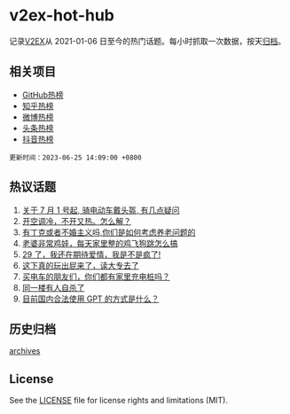 # v2ex-hot-hub

 记录[V2EX](https://www.v2ex.com/)从 2021-01-06 日至今的热门话题。每小时抓取一次数据，按天[归档](archives)。
 
 ## 相关项目

- [GitHub热榜](https://github.com/snaildev/github-hot-hub)
- [知乎热榜](https://github.com/snaildev/zhihu-hot-hub)
- [微博热榜](https://github.com/snaildev/weibo-hot-hub)
- [头条热榜](https://github.com/snaildev/toutiao-hot-hub)
- [抖音热榜](https://github.com/snaildev/douyin-hot-hub)


 `更新时间：2023-06-25 14:09:00 +0800`

## 热议话题

1. [关于 7 月 1 号起, 骑电动车戴头盔, 有几点疑问](https://www.v2ex.com/t/951326)
1. [开空调冷，不开又热。怎么解？](https://www.v2ex.com/t/951231)
1. [有丁克或者不婚主义吗,你们是如何考虑养老问题的](https://www.v2ex.com/t/951355)
1. [老婆非常鸡娃，每天家里整的鸡飞狗跳怎么搞](https://www.v2ex.com/t/951211)
1. [29 了，我还在期待爱情，我是不是疯了!](https://www.v2ex.com/t/951323)
1. [这下真的玩出屁来了，读大专去了](https://www.v2ex.com/t/951401)
1. [买电车的朋友们，你们都有家里充电桩吗？](https://www.v2ex.com/t/951317)
1. [同一楼有人自杀了](https://www.v2ex.com/t/951285)
1. [目前国内合法使用 GPT 的方式是什么？](https://www.v2ex.com/t/951372)

## 历史归档

[archives](archives)

## License

See the [LICENSE](LICENSE) file for license rights and limitations (MIT).
